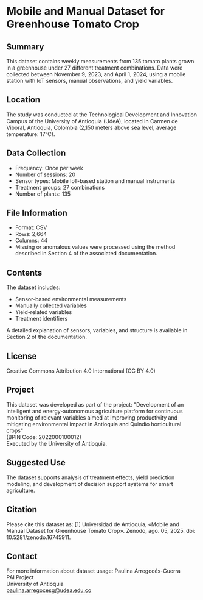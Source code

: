 # Mobile and Manual Dataset for Greenhouse Tomato Crop

## Summary
This dataset contains weekly measurements from 135 tomato plants grown in a greenhouse under 27 different treatment combinations. Data were collected between November 9, 2023, and April 1, 2024, using a mobile station with IoT sensors, manual observations, and yield variables.

## Location
The study was conducted at the Technological Development and Innovation Campus of the University of Antioquia (UdeA), located in Carmen de Viboral, Antioquia, Colombia (2,150 meters above sea level, average temperature: 17°C).

## Data Collection
- Frequency: Once per week
- Number of sessions: 20
- Sensor types: Mobile IoT-based station and manual instruments
- Treatment groups: 27 combinations
- Number of plants: 135

## File Information
- Format: CSV
- Rows: 2,664
- Columns: 44
- Missing or anomalous values were processed using the method described in Section 4 of the associated documentation.

## Contents
The dataset includes:
- Sensor-based environmental measurements
- Manually collected variables
- Yield-related variables
- Treatment identifiers

A detailed explanation of sensors, variables, and structure is available in Section 2 of the documentation.

## License
Creative Commons Attribution 4.0 International (CC BY 4.0)

## Project
This dataset was developed as part of the project:
"Development of an intelligent and energy-autonomous agriculture platform for continuous monitoring of relevant variables aimed at improving productivity and mitigating environmental impact in Antioquia and Quindío horticultural crops"  
(BPIN Code: 2022000100012)  
Executed by the University of Antioquia.

## Suggested Use
The dataset supports analysis of treatment effects, yield prediction modeling, and development of decision support systems for smart agriculture.

## Citation
Please cite this dataset as:
[1]  Universidad de Antioquia, «Mobile and Manual Dataset for Greenhouse Tomato Crop». Zenodo, ago. 05, 2025. doi: 10.5281/zenodo.16745911.

## Contact
For more information about dataset usage:
Paulina Arregocés-Guerra  
PAI Project  
University of Antioquia  
paulina.arregocesg@udea.edu.co



